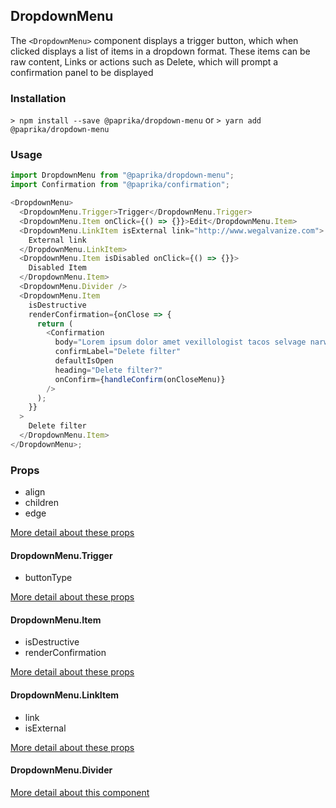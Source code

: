 ## DropdownMenu

The `<DropdownMenu>` component displays a trigger button, which when clicked displays a list of items in a dropdown format. These items can be raw content, Links or actions such as Delete, which will prompt a confirmation panel to be displayed

### Installation

`> npm install --save @paprika/dropdown-menu`
or
`> yarn add @paprika/dropdown-menu`

### Usage

```js
import DropdownMenu from "@paprika/dropdown-menu";
import Confirmation from "@paprika/confirmation";

<DropdownMenu>
  <DropdownMenu.Trigger>Trigger</DropdownMenu.Trigger>
  <DropdownMenu.Item onClick={() => {}}>Edit</DropdownMenu.Item>
  <DropdownMenu.LinkItem isExternal link="http://www.wegalvanize.com">
    External link
  </DropdownMenu.LinkItem>
  <DropdownMenu.Item isDisabled onClick={() => {}}>
    Disabled Item
  </DropdownMenu.Item>
  <DropdownMenu.Divider />
  <DropdownMenu.Item
    isDestructive
    renderConfirmation={onClose => {
      return (
        <Confirmation
          body="Lorem ipsum dolor amet vexillologist tacos selvage narwhal butcher twee ethical hot chicken."
          confirmLabel="Delete filter"
          defaultIsOpen
          heading="Delete filter?"
          onConfirm={handleConfirm(onCloseMenu)}
        />
      );
    }}
  >
    Delete filter
  </DropdownMenu.Item>
</DropdownMenu>;
```

### Props

- align
- children
- edge

[More detail about these props](https://github.com/acl-services/paprika/blob/master/packages/DropdownMenu/src/DropdownMenu.js)

#### DropdownMenu.Trigger

- buttonType

[More detail about these props](https://github.com/acl-services/paprika/blob/master/packages/DropdownMenu/src/components/Trigger/Trigger.js)

#### DropdownMenu.Item

- isDestructive
- renderConfirmation

[More detail about these props](https://github.com/acl-services/paprika/blob/master/packages/DropdownMenu/src/components/Item/Item.js)

#### DropdownMenu.LinkItem

- link
- isExternal

[More detail about these props](https://github.com/acl-services/paprika/blob/master/packages/DropdownMenu/src/components/LinkItem/LinkItem.js)

#### DropdownMenu.Divider

[More detail about this component](https://github.com/acl-services/paprika/blob/master/packages/DropdownMenu/src/components/Divider/Divider.js)
